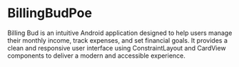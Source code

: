# BillingBudPoe
Billing Bud is an intuitive Android application designed to help users manage their monthly income, track expenses, and set financial goals. It provides a clean and responsive user interface using ConstraintLayout and CardView components to deliver a modern and accessible experience.
